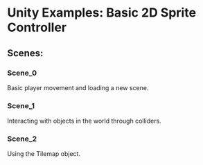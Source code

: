 # Unity Examples: Basic 2D Sprite Controller

## Scenes:

### Scene_0

Basic player movement and loading a new scene.

### Scene_1

Interacting with objects in the world through colliders.

### Scene_2

Using the Tilemap object.
